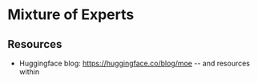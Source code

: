 # Mixture of Experts 

## Resources
- Huggingface blog: https://huggingface.co/blog/moe
    -- and resources within
